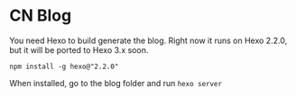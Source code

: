 # CN Blog #

You need Hexo to build generate the blog. Right now it runs on Hexo 2.2.0, but it will be ported to Hexo 3.x soon.

`npm install -g hexo@"2.2.0"`

When installed, go to the blog folder and run `hexo server`
